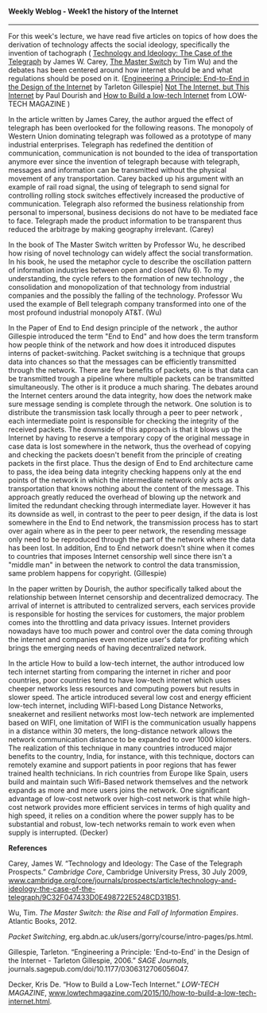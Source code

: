 #### Weekly Weblog - Week1 the history of the Internet 

------

For this week's lecture, we have read five articles on topics of  how does the derivation of technology affects the social ideology, specifically the invention of tachograph ( [Technology and Ideology: The Case of the Telegraph](http://faculty.georgetown.edu/irvinem/theory/Carey-TechnologyandIdeology.pdf) by James W. Carey, [The Master Switch](https://www.amazon.com/Master-Switch-Rise-Information-Empires/dp/0307390993) by Tim Wu)  and the debates has been centered around how internet should be and what regulations should be posed on it. ([Engineering a Principle: End-to-End in the Design of the Internet](https://www.jstor.org/stable/25474452?seq=2#metadata_info_tab_contents ) by Tarleton Gillespie] [Not The Internet, but This Internet](https://www.dourish.com/publications/2015/NotTheInternet.pdf) by Paul Dourish and [How to Build a low-tech Internet](https://www.lowtechmagazine.com/2015/10/how-to-build-a-low-tech-internet.html) from LOW-TECH MAGAZINE )



In the article written by James Carey, the author argued the effect of telegraph has been overlooked for the following reasons. The monopoly of Western Union dominating telegraph was followed as a prototype of many industrial enterprises. Telegraph has redefined the dentition of communication, communication is not bounded to the idea of transportation anymore ever since the invention of telegraph because with telegraph, messages and information can be transmitted without the physical movement of any transportation. Carey backed up his argument with an example of rail road signal, the using of telegraph to send signal for controlling rolling stock switches effectively increased the productive of communication.  Telegraph also reformed the business relationship from personal to impersonal, business decisions do not have to be mediated face to face. Telegraph made the product information to be transparent thus reduced the arbitrage by making geography irrelevant. (Carey)



In the book of The Master Switch written by Professor Wu, he described how rising of novel technology can widely affect the social transformation. In his book, he used the metaphor cycle to describe the oscillation pattern of information industries between open and closed (Wu 6). To my understanding, the cycle refers to  the formation of new technology , the consolidation and monopolization of that technology from industrial companies and the possibly the falling of the technology. Professor Wu used the example of Bell telegraph company transformed into one of the most profound industrial monopoly AT&T. (Wu)



In the Paper of End to End design principle of the network , the author Gillespie introduced the term "End to End" and how does the term transform how people think of the network and how does it introduced disputes interns of packet-switching. Packet switching is a technique that groups data into chances so that the messages can be efficiently transmitted through the network. There are few benefits of packets, one is that data can be transmitted trough a pipeline where multiple packets can be transmitted simultaneously. The other is it produce a much sharing. The debates around the Internet centers around the data integrity, how does the network make sure message sending is complete through the network. One solution is to distribute the transmission task locally through a peer to peer network , each intermediate point is responsible for checking the integrity of the received packets. The downside of this approach is that it blows up the Internet by having to reserve a temporary copy of the original message in case data is lost somewhere in the network, thus the overhead of copying and checking the packets doesn't benefit from the principle of creating packets in the first place. Thus the design of End to End architecture came to pass, the idea being data integrity checking happens only at the end points of the network in which the intermediate network only acts as a transportation that knows nothing about the content of the message. This approach greatly reduced the overhead of blowing up the network and limited the redundant checking through intermediate layer. However it has its downside as well, in contrast to the peer to peer design, if the data is lost somewhere in the End to End network, the transmission process has to start over again where as in the  peer to peer network, the resending message only need to be reproduced through the part of the network where the data has been lost. In addition, End to End network doesn't shine when it comes to countries that imposes Internet censorship well since there isn't a "middle man" in between the network to control the data transmission, same problem happens for copyright. (Gillespie)



In the paper written by Dourish, the author specifically talked about the relationship between Internet censorship and decentralized democracy.  The arrival of internet is attributed to centralized servers, each services provide is responsible for hosting the services for customers, the major problem comes into the throttling and data privacy issues. Internet providers nowadays have too much power and control over the data coming through the internet and companies even monetize user's data for profiting which brings the emerging needs of having decentralized network. 



In the article How to build a low-tech internet, the author introduced low tech internet starting from comparing the internet in richer and poor countries, poor countries tend to have low-tech internet which uses cheeper networks less resources and computing powers but results in slower speed. The article introduced several low cost and energy efficient low-tech internet, including WIFI-based Long Distance Networks, sneakernet and resilient networks most low-tech network are implemented based on WIFI, one limitation of WIFI is the communication usually happens in a distance within 30 meters, the long-distance network allows the network communication distance to be expanded to over 1000 kilometers. The realization of this technique in many countries introduced major benefits to the country, India, for instance, with this technique, doctors can remotely examine and support patients in poor regions that has fewer trained health technicians. In rich countries from Europe like Spain, users build and maintain such Wifi-Based network themselves and the network expands as more and more users joins the network. One significant advantage of low-cost network over high-cost network is that while high-cost network provides more efficient services in terms of high quality and high speed, it relies on a condition where the power supply has to be substantial and robust, low-tech networks remain to work even when supply is interrupted. (Decker)





**References**

Carey, James W. “Technology and Ideology: The Case of the Telegraph Prospects.” *Cambridge Core*, Cambridge University Press, 30 July 2009, www.cambridge.org/core/journals/prospects/article/technology-and-ideology-the-case-of-the-telegraph/9C32F047433D0E498722E5248CD31B51.



Wu, Tim. *The Master Switch: the Rise and Fall of Information Empires*. Atlantic Books, 2012.



*Packet Switching*, erg.abdn.ac.uk/users/gorry/course/intro-pages/ps.html.



Gillespie, Tarleton. “Engineering a Principle: 'End-to-End' in the Design of the Internet - Tarleton Gillespie, 2006.” *SAGE Journals*, journals.sagepub.com/doi/10.1177/0306312706056047.



Decker, Kris De. “How to Build a Low-Tech Internet.” *LOW-TECH MAGAZINE*, www.lowtechmagazine.com/2015/10/how-to-build-a-low-tech-internet.html.
